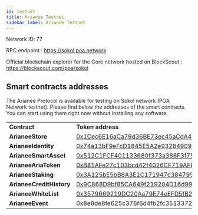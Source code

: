```yaml
---
id: testnet
title: Arianee Testnet
sidebar_label: Arianee Testnet
---
```


Network ID: 77

RPC endpoint : https://sokol.poa.network

Official blockchain explorer for the Core network hosted on BlockScout : https://blockscout.com/poa/sokol


## Smart contracts addresses

The Arianee Protocol is available for testing on Sokol network (POA Network testnet). Please find below the addresses of the smart contracts. You can start using them right now without installing any software.

 

<table>
  <tr>
   <td><strong>Contract</strong>
   </td>
   <td><strong>Token address</strong>
   </td>
  </tr>
  <tr>
   <td><strong>ArianeeStore</strong>
   </td>
   <td><a href="https://blockscout.com/poa/sokol/address/0x1Cec6E16aCa79d36BE73ec45aCdA43CfAC647f4C/transactions">0x1Cec6E16aCa79d36BE73ec45aCdA43CfAC647f4C</a>
   </td>
  </tr>
  <tr>
   <td><strong>ArianeeIdentity</strong>
   </td>
   <td><a href="https://blockscout.com/poa/sokol/address/0x74a13bF9eFcD1845E5A2e932849094585AA3BCF9/transactions">0x74a13bF9eFcD1845E5A2e932849094585AA3BCF9</a>
   </td>
  </tr>
  <tr>
   <td><strong>ArianeeSmartAsset</strong>
   </td>
   <td><a href="https://blockscout.com/poa/sokol/address/0x512C1FCF401133680f373a386F3f752b98070BC5/transactions">0x512C1FCF401133680f373a386F3f752b98070BC5</a>
   </td>
  </tr>
  <tr>
   <td><strong>ArianeeAriaToken</strong>
   </td>
   <td><a href="https://blockscout.com/poa/sokol/address/0xB81AFe27c103bcd42f4026CF719AF6D802928765/transactions">0xB81AFe27c103bcd42f4026CF719AF6D802928765</a>
   </td>
  </tr>
  <tr>
   <td><strong>ArianeeStaking</strong>
   </td>
   <td><a href="https://blockscout.com/poa/sokol/address/0x3A125bE5bB8A3E1C171947c384795B4a488B74A0/transactions">0x3A125bE5bB8A3E1C171947c384795B4a488B74A0</a>
   </td>
  </tr>
  <tr>
   <td><strong>ArianeeCreditHistory</strong>
   </td>
   <td><a href="https://blockscout.com/poa/sokol/address/0x9C868D9bf85CA649f219204D16d99A240cB1F011/transactions">0x9C868D9bf85CA649f219204D16d99A240cB1F011</a>
   </td>
  </tr>
  <tr>
   <td><strong>ArianeeWhiteList</strong>
   </td>
   <td><a href="https://blockscout.com/poa/sokol/address/0x3579669219DC20Aa79E74eEFD5fB2EcB0CE5fE0D/transactions">0x3579669219DC20Aa79E74eEFD5fB2EcB0CE5fE0D</a>
   </td>
  </tr>
  <tr>
   <td><strong>ArianeeEvent</strong>
   </td>
   <td>0x8e8de8fe625c376f6d4fb2fc351337268a73388b
   </td>
  </tr>  
</table>


 

